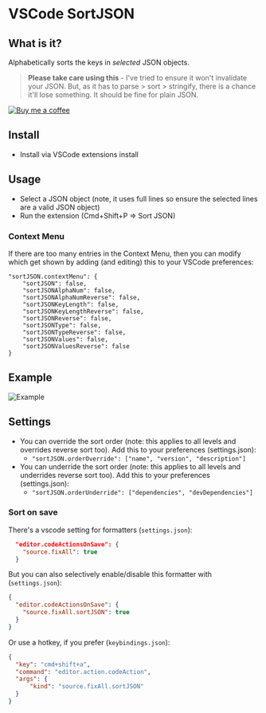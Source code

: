 # VSCode SortJSON

## What is it?

Alphabetically sorts the keys in _selected_ JSON objects.

> **Please take care using this** - I've tried to ensure it won't invalidate your JSON. But, as it has to parse > sort > stringify, there is a chance it'll lose something. It should be fine for plain JSON.

<a target="_blank" href="https://www.buymeacoffee.com/richie5um"><img src="resources/buymeacoffee.png" alt="Buy me a coffee"></a>

## Install

- Install via VSCode extensions install

## Usage

- Select a JSON object (note, it uses full lines so ensure the selected lines are a valid JSON object)
- Run the extension (Cmd+Shift+P => Sort JSON)

### Context Menu

If there are too many entries in the Context Menu, then you can modify which get shown by adding (and editing) this to your VSCode preferences:

    "sortJSON.contextMenu": {
        "sortJSON": false,
        "sortJSONAlphaNum": false,
        "sortJSONAlphaNumReverse": false,
        "sortJSONKeyLength": false,
        "sortJSONKeyLengthReverse": false,
        "sortJSONReverse": false,
        "sortJSONType": false,
        "sortJSONTypeReverse": false,
        "sortJSONValues": false,
        "sortJSONValuesReverse": false
    }

## Example

![Example](resources/usage.gif)

## Settings

- You can override the sort order (note: this applies to all levels and overrides reverse sort too). Add this to your preferences (settings.json):
  - `"sortJSON.orderOverride": ["name", "version", "description"]`
- You can underride the sort order (note: this applies to all levels and underrides reverse sort too). Add this to your preferences (settings.json):
  - `"sortJSON.orderUnderride": ["dependencies", "devDependencies"]`

### Sort on save

There's a vscode setting for formatters (`settings.json`):

```json
  "editor.codeActionsOnSave": {
    "source.fixAll": true
  }
```

But you can also selectively enable/disable this formatter with (`settings.json`):

```json
{
  "editor.codeActionsOnSave": {
    "source.fixAll.sortJSON": true
  }
}
```

Or use a hotkey, if you prefer (`keybindings.json`):

```json
{
  "key": "cmd+shift+a",
  "command": "editor.action.codeAction",
  "args": {
      "kind": "source.fixAll.sortJSON"
  }
}
```
